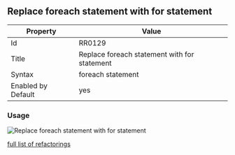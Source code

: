 ## Replace foreach statement with for statement

Property | Value
--- | --- 
Id | RR0129
Title | Replace foreach statement with for statement
Syntax | foreach statement
Enabled by Default | yes

### Usage

![Replace foreach statement with for statement](../../images/refactorings/ReplaceForEachWithFor.png)

[full list of refactorings](Refactorings.md)
